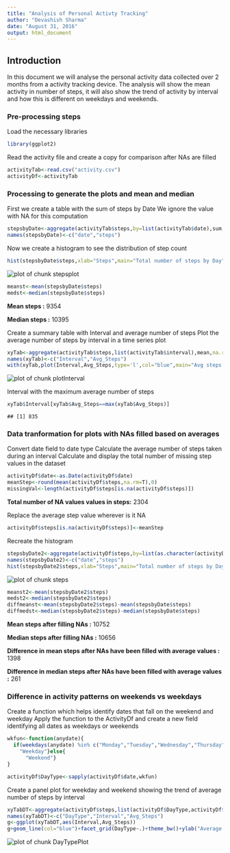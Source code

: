 ```yaml
---
title: "Analysis of Personal Activty Tracking"
author: "Devashish Sharma"
date: "August 31, 2016"
output: html_document
---
```



## Introduction

In this document we will analyse the personal activity data collected over 2 months from a activity tracking device. The analysis will show the mean activity in number of steps, it will also show the trend of activity by interval and how this is different on weekdays and weekends.

### Pre-processing steps

Load the necessary libraries

```r
library(ggplot2)
```


Read the activity file and create a copy for comparison after NAs are filled


```r
activityTab<-read.csv("activity.csv")
activityDf<-activityTab
```


### Processing to generate the plots and mean and median

First we create a table with the sum of steps by Date
We ignore the value with NA for this computation


```r
stepsbyDate<-aggregate(activityTab$steps,by=list(activityTab$date),sum,na.rm=T)
names(stepsbyDate)<-c("date","steps")
```

Now we create a histogram to see the distribution of step count


```r
hist(stepsbyDate$steps,xlab="Steps",main="Total number of steps by Day",breaks=10,col="blue")
```

![plot of chunk stepsplot](figure/stepsplot-1.png)

```r
meanst<-mean(stepsbyDate$steps)
medst<-median(stepsbyDate$steps)
```

**Mean steps :** 9354

**Median steps :** 10395


Create a summary table with Interval and average number of steps
Plot the average number of steps by interval in a time series plot


```r
xyTab<-aggregate(activityTab$steps,list(activityTab$interval),mean,na.rm=T)
names(xyTab)<-c("Interval","Avg_Steps")
with(xyTab,plot(Interval,Avg_Steps,type='l',col="blue",main="Avg steps by Interval",ylab="Average number of steps"))
```

![plot of chunk plotInterval](figure/plotInterval-1.png)

Interval with the maximum average number of steps


```r
xyTab$Interval[xyTab$Avg_Steps==max(xyTab$Avg_Steps)]
```

```
## [1] 835
```

### Data tranformation for plots with NAs filled based on averages
Convert date field to date type
Calculate the average number of steps taken during an interval
Calculate and display the total number of missing step values in the dataset


```r
activityDf$date<-as.Date(activityDf$date)
meanStep<-round(mean(activityDf$steps,na.rm=T),0)
missingVal<-length(activityDf$steps[is.na(activityDf$steps)])
```

**Total number of NA values values in steps:** 2304

Replace the average step value wherever is it NA


```r
activityDf$steps[is.na(activityDf$steps)]<-meanStep
```

Recreate the histogram


```r
stepsbyDate2<-aggregate(activityDf$steps,by=list(as.character(activityDf$date)),sum,na.rm=T)
names(stepsbyDate2)<-c("date","steps")
hist(stepsbyDate2$steps,xlab="Steps",main="Total number of steps by Day",breaks=10,col="green")
```

![plot of chunk steps](figure/steps-1.png)

```r
meanst2<-mean(stepsbyDate2$steps)
medst2<-median(stepsbyDate2$steps)
diffmeanst<-mean(stepsbyDate2$steps)-mean(stepsbyDate$steps)
diffmedst<-median(stepsbyDate2$steps)-median(stepsbyDate$steps)
```

**Mean steps after filling NAs :** 10752

**Median steps after filling NAs :** 10656


**Difference in mean steps after NAs have been filled with average values :** 1398

**Difference in median steps after NAs have been filled with average values :** 261


### Difference in activity patterns on weekends vs weekdays

Create a function which helps identify dates that fall on the weekend and weekday
Apply the function to the ActivityDf and create a new field identifying all dates as weekdays or weekends

```r
wkfun<-function(anydate){
  if(weekdays(anydate) %in% c("Monday","Tuesday","Wednesday","Thursday","Friday")){
    "Weekday"}else{
      "Weekend"}
}

activityDf$DayType<-sapply(activityDf$date,wkfun)
```

Create a panel plot for weekday and weekend showing the trend of average number of steps by interval


```r
xyTabDT<-aggregate(activityDf$steps,list(activityDf$DayType,activityDf$interval),mean,na.rm=T)
names(xyTabDT)<-c("DayType","Interval","Avg_Steps")
g<-ggplot(xyTabDT,aes(Interval,Avg_Steps))
g+geom_line(col="blue")+facet_grid(DayType~.)+theme_bw()+ylab("Average number of steps")+ggtitle("Average number of steps per interval - Weekday vs Weekend")
```

![plot of chunk DayTypePlot](figure/DayTypePlot-1.png)


